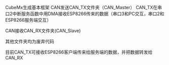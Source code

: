 CubeMx生成基本框架
CAN发送CAN_TX文件夹（CAN_Master）
CAN_TX在串口2中断服务函数中用DMA接收ESP8266传来的数据（串口3和PC交互，串口2和ESP8266服务端交互）

CAN接收CAN_RX文件夹(CAN_Slave)

其他文件夹均为废弃代码

目前CAN_TX可接收ESP8266客户端传来给服务端的数据，并把数据转发给CAN_RX
